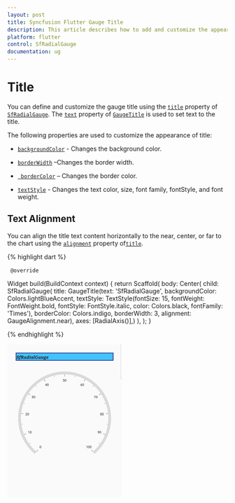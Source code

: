```yaml
---
layout: post
title: Syncfusion Flutter Gauge Title
description: This article describes how to add and customize the appearance of radial gauge title in the flutter platform.
platform: flutter
control: SfRadialGauge
documentation: ug
---
```


# Title

You can define and customize the gauge title using the [`title`](https://pub.dev/documentation/syncfusion_flutter_gauges/latest/gauges/SfRadialGauge/title.html) property of [`SfRadialGauge`](https://pub.dev/documentation/syncfusion_flutter_gauges/latest/gauges/SfRadialGauge-class.html). The [`text`](https://pub.dev/documentation/syncfusion_flutter_gauges/latest/gauges/GaugeTitle/text.html) property of [`GaugeTitle`](https://pub.dev/documentation/syncfusion_flutter_gauges/latest/gauges/GaugeTitle-class.html) is used to set text to the title.

The following properties are used to customize the appearance of title:

* [`backgroundColor`](https://pub.dev/documentation/syncfusion_flutter_gauges/latest/gauges/GaugeTitle/backgroundColor.html) - Changes the background color.

* [`borderWidth`](https://pub.dev/documentation/syncfusion_flutter_gauges/latest/gauges/GaugeTitle/borderWidth.html) –Changes the border width.

* [` borderColor`](https://pub.dev/documentation/syncfusion_flutter_gauges/latest/gauges/GaugeTitle/borderColor.html) –  Changes the border color.

*  [`textStyle`](https://pub.dev/documentation/syncfusion_flutter_gauges/latest/gauges/GaugeTitle/textStyle.html) - Changes the text color, size, font family, fontStyle, and font weight.


## Text Alignment

You can align the title text content horizontally to the near, center, or far to the chart using the [`alignment`](https://pub.dev/documentation/syncfusion_flutter_gauges/latest/gauges/GaugeTitle/alignment.html) property of[`title`](https://pub.dev/documentation/syncfusion_flutter_gauges/latest/gauges/GaugeTitle-class.html).

{% highlight dart %} 

     @override
Widget build(BuildContext context) {
  return Scaffold(
    body: Center(
     child: SfRadialGauge(
        title: GaugeTitle(text: 'SfRadialGauge', 
        backgroundColor: Colors.lightBlueAccent,
        textStyle: TextStyle(fontSize: 15, fontWeight: FontWeight.bold, 
         fontStyle: FontStyle.italic,
         color: Colors.black, fontFamily: 'Times'),
        borderColor: Colors.indigo, borderWidth: 3, 
           alignment: GaugeAlignment.near),
        axes: <RadialAxis>[RadialAxis()],)
    ),
  );
}


{% endhighlight %}

![Gauge title](images/title/gauge_title.jpg)